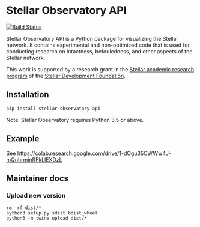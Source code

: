 # Stellar Observatory API

[![Build Status](https://travis-ci.org/carlos-echeverria/stellar-observatory-api.svg?branch=master)](https://travis-ci.org/carlos-echeverria/stellar-observatory-api)

Stellar Observatory API is a Python package for visualizing the Stellar network. It contains experimental and non-optimized code that is used for conducting research on intactness, befouledness, and other aspects of the Stellar network.

This work is supported by a research grant in the [Stellar academic research program](https://www.stellar.org/stellar-academic-research-program/) of the [Stellar Development Foundation](https://www.stellar.org/).

## Installation

```
pip install stellar-observatory-api
```

Note: Stellar Observatory requires Python 3.5 or above.

## Example

See https://colab.research.google.com/drive/1-dOgu35CWWw4J-mQnhrmjnRFkLlEXDzL

## Maintainer docs

### Upload new version

```
rm -rf dist/*
python3 setup.py sdist bdist_wheel
python3 -m twine upload dist/*
```

